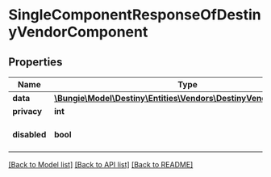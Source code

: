 # SingleComponentResponseOfDestinyVendorComponent

## Properties
Name | Type | Description | Notes
------------ | ------------- | ------------- | -------------
**data** | [**\Bungie\Model\Destiny\Entities\Vendors\DestinyVendorComponent**](DestinyVendorComponent.md) |  | [optional] 
**privacy** | **int** |  | [optional] 
**disabled** | **bool** | If true, this component is disabled. | [optional] 

[[Back to Model list]](../README.md#documentation-for-models) [[Back to API list]](../README.md#documentation-for-api-endpoints) [[Back to README]](../README.md)


